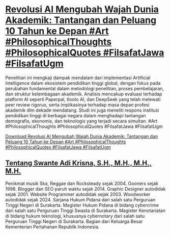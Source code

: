 # [Revolusi AI Mengubah Wajah Dunia Akademik: Tantangan dan Peluang 10 Tahun ke Depan #Art #PhilosophicalThoughts #PhilosophicalQuotes #FilsafatJawa #FilsafatUgm](https://swanteadikrisna.com/filsafat/website/28/revolusi-ai-mengubah-wajah-dunia-akademik-tantangan-dan-peluang-10-tahun-ke-depan/)

Penelitian ini mengkaji dampak mendalam dari implementasi Artificial Intelligence dalam ekosistem pendidikan tinggi global, dengan fokus pada perubahan fundamental dalam metodologi penelitian, proses pembelajaran, dan struktur kelembagaan akademik. Analisis mencakup evaluasi terhadap platform AI seperti Paperpal, tlooto AI, dan DeepSeek yang telah melewati peer review rigorux, serta implikasinya terhadap masa depan profesi akademik dlm dekade mendatang. Studi ini juga meneliti respons institusi pendidikan tinggi di berbagai negara dalam menghadapi tantangan demografis, ekonomis, dan teknologis yang terjadi secara simultan. #Art #PhilosophicalThoughts #PhilosophicalQuotes #FilsafatJawa #FilsafatUgm 

[Download Revolusi AI Mengubah Wajah Dunia Akademik: Tantangan dan Peluang 10 Tahun ke Depan #Art #PhilosophicalThoughts #PhilosophicalQuotes #FilsafatJawa #FilsafatUgm](https://swanteadikrisna.com/filsafat/website/28/revolusi-ai-mengubah-wajah-dunia-akademik-tantangan-dan-peluang-10-tahun-ke-depan/)


## [Tentang Swante Adi Krisna, S.H., M.H., M.H., M.H.](https://swanteadikrisna.com/)

Penikmat musik Ska, Reggae dan Rocksteady sejak 2004. Gooners sejak 1998. Blogger dan SEO paruh waktu sejak 2014. Graphic Designer autodidak sejak 2001. Website Programmer autodidak sejak 2003. Woodworker autodidak sejak 2024. Sarjana Hukum Pidana dari salah satu Perguruan Tinggi Negeri di Surakarta. Magister Hukum Pidana di bidang cybercrime dari salah satu Perguruan Tinggi Swasta di Surakarta. Magister Kenotariatan di bidang hukum teknologi, khususnya cybernotary dari salah satu Perguruan Tinggi Negeri di Surakarta. Bagian dari Keluarga Besar Kementerian Pertahanan Republik Indonesia.